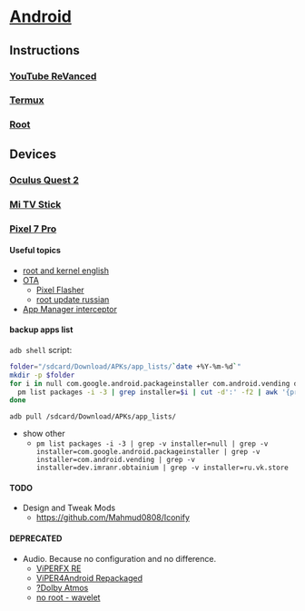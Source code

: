 # [Android](../README.md)

## Instructions

### [YouTube ReVanced](revanced.md)

### [Termux](termux.md)

### [Root](root.md)

## Devices

### [Oculus Quest 2](devices/oculus.md)

### [Mi TV Stick](devices/mitv.md)

### [Pixel 7 Pro](https://4pda.to/forum/index.php?showtopic=1039682)

#### Useful topics

- [root and kernel english](https://xdaforums.com/t/november-12-2023-up1a-231105-003-a1-for-jp-carriers-unlock-bootloader-root-pixel-7-pro-cheetah-safetynet.4502805/)
- [OTA](https://apatch.dev/update.html#ota-update-with-apatch-retention)
  - [Pixel Flasher](https://github.com/badabing2005/PixelFlasher/releases)
  - [root update russian](https://4pda.to/forum/index.php?s=&showtopic=1063306&view=findpost&p=120901180)
- [App Manager interceptor](https://www.reddit.com/r/fossdroid/comments/1g0lsit/app_manager_issue_it_automatically_options)

#### backup apps list

`adb shell` script:

```sh
folder="/sdcard/Download/APKs/app_lists/`date +%Y-%m-%d`"
mkdir -p $folder
for i in null com.google.android.packageinstaller com.android.vending dev.imranr.obtainium ru.vk.store; do
  pm list packages -i -3 | grep installer=$i | cut -d':' -f2 | awk '{printf "%s\n", $1}' > $folder/$i.txt
done
```

`adb pull /sdcard/Download/APKs/app_lists/`

- show other
  - `pm list packages -i -3 | grep -v installer=null | grep -v installer=com.google.android.packageinstaller | grep -v installer=com.android.vending | grep -v installer=dev.imranr.obtainium | grep -v installer=ru.vk.store`

#### TODO

- Design and Tweak Mods
  - <https://github.com/Mahmud0808/Iconify>

#### DEPRECATED

- Audio. Because no configuration and no difference.
  - [ViPERFX RE](https://github.com/AndroidAudioMods/ViPERFX_RE)
  - [ViPER4Android Repackaged](https://github.com/programminghoch10/ViPER4AndroidRepackaged)
  - [?Dolby Atmos](https://gitlab.com/reiryuki-the-fixer/dolby-atmos-magic-revision-magisk-module)
  - [no root - wavelet](https://4pda.to/forum/index.php?showtopic=1039682&view=findpost&p=119899326)
